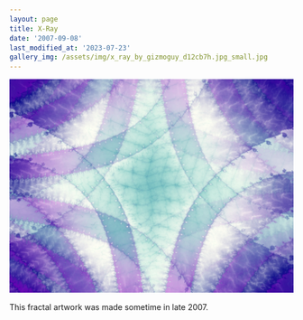 ```yaml
---
layout: page
title: X-Ray
date: '2007-09-08'
last_modified_at: '2023-07-23'
gallery_img: /assets/img/x_ray_by_gizmoguy_d12cb7h.jpg_small.jpg
---
```


[![](/assets/img/x_ray_by_gizmoguy_d12cb7h.jpg)](/assets/img/x_ray_by_gizmoguy_d12cb7h.jpg)

This fractal artwork was made sometime in late 2007.
